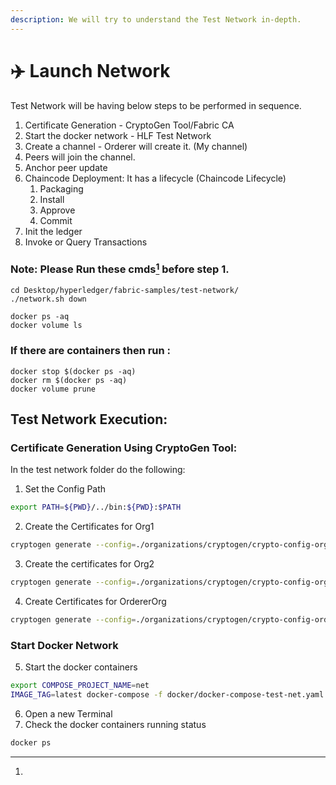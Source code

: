 ```yaml
---
description: We will try to understand the Test Network in-depth.
---
```


# ✈️ Launch Network

Test Network will be having below steps to be performed in sequence.

1. Certificate Generation - CryptoGen Tool/Fabric CA
2. Start the docker network - HLF Test Network
3. Create a channel - Orderer will create it. (My channel)
4. Peers will join the channel.
5. Anchor peer update
6. Chaincode Deployment: It has a lifecycle (Chaincode Lifecycle)
   1. Packaging&#x20;
   2. Install
   3. Approve&#x20;
   4. Commit
7. Init the ledger&#x20;
8. Invoke or Query Transactions&#x20;

### Note: Please Run these cmds[^1] before step 1.

```
cd Desktop/hyperledger/fabric-samples/test-network/
./network.sh down

docker ps -aq 
docker volume ls
```

### If there are containers then run :

```
docker stop $(docker ps -aq)
docker rm $(docker ps -aq)
docker volume prune
```

## Test Network Execution:&#x20;

### Certificate Generation Using CryptoGen Tool:

In the test network folder do the following:

1. Set the Config Path

```bash
export PATH=${PWD}/../bin:${PWD}:$PATH
```

2. Create the Certificates for Org1

```bash
cryptogen generate --config=./organizations/cryptogen/crypto-config-org1.yaml --output="organizations"
```

3. Create the certificates for Org2

```bash
cryptogen generate --config=./organizations/cryptogen/crypto-config-org2.yaml --output="organizations"
```

4. Create Certificates for OrdererOrg

```bash
cryptogen generate --config=./organizations/cryptogen/crypto-config-orderer.yaml --output="organizations"
```

### Start Docker Network

5. Start the docker containers

```bash
export COMPOSE_PROJECT_NAME=net
IMAGE_TAG=latest docker-compose -f docker/docker-compose-test-net.yaml up

```

6. Open a new Terminal
7. Check the docker containers running status

```bash
docker ps
```

[^1]: 

